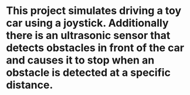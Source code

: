 # This project simulates driving a toy car using a joystick. Additionally there is an ultrasonic sensor that detects obstacles in front of the car and causes it to stop when an obstacle is detected at a specific distance.

